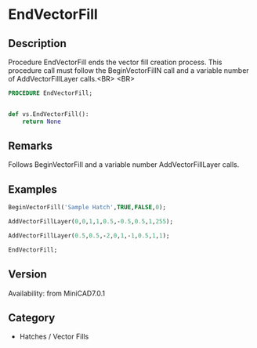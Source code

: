 # EndVectorFill

## Description
Procedure EndVectorFill ends the vector fill creation process. This procedure call must follow the BeginVectorFillN call and a variable number of AddVectorFillLayer calls.&lt;BR&gt;
&lt;BR&gt;


```pascal
PROCEDURE EndVectorFill;
```

```python

def vs.EndVectorFill():
    return None
```

## Remarks
Follows BeginVectorFill and a variable number AddVectorFillLayer calls.

## Examples
```pascal
BeginVectorFill('Sample Hatch',TRUE,FALSE,0);

AddVectorFillLayer(0,0,1,1,0.5,-0.5,0.5,1,255);

AddVectorFillLayer(0.5,0.5,-2,0,1,-1,0.5,1,1);

EndVectorFill;


```

## Version
Availability: from MiniCAD7.0.1
## Category
* Hatches / Vector Fills

